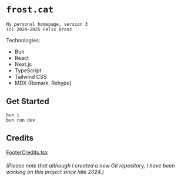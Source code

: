 # `frost.cat`
```
My personal homepage, version 3
(c) 2024-2025 Felix Orosz
```

Technologies:
- Bun
- React
- Next.js
- TypeScript
- Tailwind CSS
- MDX (Remark, Rehype)

## Get Started

```
bun i
bun run dev
```

## Credits
[FooterCredits.tsx](src\components\layout\footer\FooterCredits.tsx)

###### (Please note that although I created a new Git repository, I have been working on this project since late 2024.)
